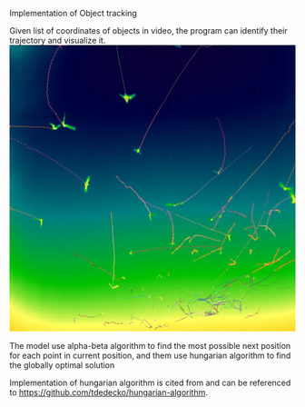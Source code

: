 Implementation of Object tracking

Given list of coordinates of objects in video, the program can identify their trajectory and visualize it.
![image](https://github.com/wangkaihong/object_tracking/blob/master/example/g48.jpg)

The model use alpha-beta algorithm to find the most possible next position for each point in current position, and them use hungarian algorithm to find the globally optimal solution

Implementation of hungarian algorithm is cited from and can be referenced to https://github.com/tdedecko/hungarian-algorithm.
